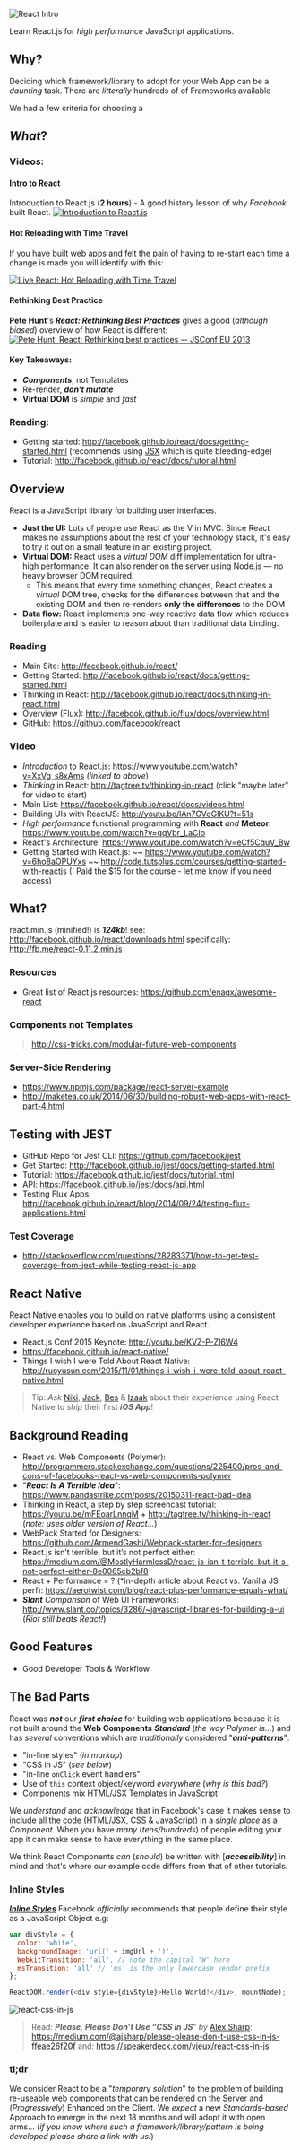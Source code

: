 ![React Intro](http://i.imgur.com/yH3JkIH.png)

Learn React.js for *high performance* JavaScript applications.


## Why?

Deciding which framework/library to adopt for your Web App can be
a *daunting* task. There are *litterally* hundreds of of
Frameworks available




We had a few criteria for choosing a

## *What*?



### Videos:

#### Intro to React

Introduction to React.js (**2 hours**) - A good history lesson of why *Facebook* built React.
[![Introduction to React.js](https://cloud.githubusercontent.com/assets/194400/12367017/f114d87a-bbd6-11e5-9e7d-2510aa66ca57.png)](https://youtu.be/XxVg_s8xAms "Introduction to React.js")

#### Hot Reloading with Time Travel

If you have built web apps and felt the pain of having to
re-start each time a change is made you will identify with this:

[![Live React: Hot Reloading with Time Travel](https://cloud.githubusercontent.com/assets/194400/12371630/f7c3c758-bc30-11e5-949a-7b8c9f957269.png)](https://youtu.be/xsSnOQynTHs "Live React: Hot Reloading with Time Travel")


#### Rethinking Best Practice

**Pete Hunt**'s ***React: Rethinking Best Practices***
gives a good (*although biased*) overview of how React is different:
[![Pete Hunt: React: Rethinking best practices -- JSConf EU 2013](https://cloud.githubusercontent.com/assets/194400/12365803/050e1ff6-bbcf-11e5-8f27-80884b7530c4.png)](https://youtu.be/x7cQ3mrcKaY "Pete Hunt: React: Rethinking best practices -- JSConf EU 2013")

#### Key Takeaways:

+ ***Components***, not Templates
+ Re-render, ***don't mutate***
+ **Virtual DOM** is *simple* and *fast*


### Reading:

- Getting started: http://facebook.github.io/react/docs/getting-started.html
(recommends using [JSX](http://jsx.github.io) which is quite bleeding-edge)
- Tutorial: http://facebook.github.io/react/docs/tutorial.html


## Overview

React is a JavaScript library for building user interfaces.

+ **Just the UI:** Lots of people use React as the V in MVC.
Since React makes no assumptions about the rest of your technology stack,
it's easy to try it out on a small feature in an existing project.
+ **Virtual DOM:** React uses a *virtual DOM* diff implementation
for ultra-high performance. It can also render on the server using
Node.js — no heavy browser DOM required.
  * This means that every time something changes, React creates a _virtual_ DOM tree, checks for the differences between that and the existing DOM and then re-renders **only the differences** to the DOM
+ **Data flow:** React implements one-way reactive data flow which reduces
boilerplate and is easier to reason about than traditional data binding.


### Reading

+ Main Site: http://facebook.github.io/react/
+ Getting Started: http://facebook.github.io/react/docs/getting-started.html
+ Thinking in React: http://facebook.github.io/react/docs/thinking-in-react.html
+ Overview (Flux): http://facebook.github.io/flux/docs/overview.html
+ GitHub: https://github.com/facebook/react

### Video

+ *Introduction* to React.js: https://www.youtube.com/watch?v=XxVg_s8xAms (*linked to above*)
+ *Thinking* in React: http://tagtree.tv/thinking-in-react (click "maybe later" for video to start)
+ Main List: https://facebook.github.io/react/docs/videos.html
+ Building UIs with ReactJS: http://youtu.be/lAn7GVoGlKU?t=51s
+ *High performance* functional programming with **React** *and* **Meteor**:
https://www.youtube.com/watch?v=qqVbr_LaCIo
+ React's Architecture: https://www.youtube.com/watch?v=eCf5CquV_Bw
+ Getting Started with React.js: ~~ https://www.youtube.com/watch?v=6ho8aOPUYxs ~~
http://code.tutsplus.com/courses/getting-started-with-reactjs
(I Paid the $15 for the course - let me know if you need access)



## What?

react.min.js (minified!) is ***124kb***!
see: http://facebook.github.io/react/downloads.html
specifically: http://fb.me/react-0.11.2.min.js

### Resources

- Great list of React.js resources: https://github.com/enaqx/awesome-react

### Components not Templates

> http://css-tricks.com/modular-future-web-components

### Server-Side Rendering

+ https://www.npmjs.com/package/react-server-example
+ http://maketea.co.uk/2014/06/30/building-robust-web-apps-with-react-part-4.html


## Testing with JEST

+ GitHub Repo for Jest CLI: https://github.com/facebook/jest
+ Get Started: http://facebook.github.io/jest/docs/getting-started.html
+ Tutorial: https://facebook.github.io/jest/docs/tutorial.html
+ API: https://facebook.github.io/jest/docs/api.html
+ Testing Flux Apps: http://facebook.github.io/react/blog/2014/09/24/testing-flux-applications.html

### Test Coverage

+ http://stackoverflow.com/questions/28283371/how-to-get-test-coverage-from-jest-while-testing-react-js-app

## React Native

React Native enables you to build on native platforms using a consistent developer experience based on JavaScript and React.

+ React.js Conf 2015 Keynote: http://youtu.be/KVZ-P-ZI6W4
+ https://facebook.github.io/react-native/
+ Things I wish I were Told About React Native: http://ruoyusun.com/2015/11/01/things-i-wish-i-were-told-about-react-native.html

> Tip: *Ask* [Niki](https://github.com/nikhilaravi),
[Jack](https://github.com/jrans),
[Bes](https://github.com/besarthoxhaj)
& [Izaak](https://github.com/izaakrogan) about their
*experience* using React Native to *ship* their first ***iOS App***!

## Background Reading

+ React vs. Web Components (Polymer):
http://programmers.stackexchange.com/questions/225400/pros-and-cons-of-facebooks-react-vs-web-components-polymer
+ "***React Is A Terrible Idea***":
https://www.pandastrike.com/posts/20150311-react-bad-idea
+ Thinking in React, a step by step screencast tutorial:
https://youtu.be/mFEoarLnnqM + http://tagtree.tv/thinking-in-react
(*note: uses older version of React...*)
+ WebPack Started for Designers:
https://github.com/ArmendGashi/Webpack-starter-for-designers
+ React.js isn’t terrible, but it’s not perfect either:  https://medium.com/@MostlyHarmlessD/react-js-isn-t-terrible-but-it-s-not-perfect-either-8e0065cb2bf8
+ React + Performance = ? (*in-depth article about React vs. Vanilla JS perf): https://aerotwist.com/blog/react-plus-performance-equals-what/
+ ***Slant*** *Comparison* of Web UI Frameworks:
http://www.slant.co/topics/3286/~javascript-libraries-for-building-a-ui (*Riot still beats React!*)

## Good Features

+ Good Developer Tools & Workflow

## The Bad Parts

React was ***not*** our ***first choice*** for
building web applications because it is not built around the
**Web Components** ***Standard*** (*the way Polymer is...*)
and has *several*
conventions which are *traditionally* considered "***anti-patterns***":
+ "in-line styles" (*in markup*)
+ "CSS in JS" (*see below*)
+ "in-line `onClick` event handlers"
+ Use of `this` context object/keyword *everywhere* (*why is this bad?*)
+ Components mix HTML/JSX Templates in JavaScript

We *understand* and *acknowledge* that in Facebook's case
it makes sense to include all the code (HTML/JSX, CSS & JavaScript)
in a *single place* as a *Component*.
When you have *many* (*tens/hundreds*) of people
editing your app it can make sense to have everything in
the same place.

We think React Components *can* (*should*) be written
with [***accessibility***] in mind and that's where our
example code differs from that of other tutorials.


### Inline Styles

[***Inline Styles***](http://facebook.github.io/react/tips/inline-styles.html)
Facebook *officially* recommends that people define their
style as a JavaScript Object e.g:
```js
var divStyle = {
  color: 'white',
  backgroundImage: 'url(' + imgUrl + ')',
  WebkitTransition: 'all', // note the capital 'W' here
  msTransition: 'all' // 'ms' is the only lowercase vendor prefix
};

ReactDOM.render(<div style={divStyle}>Hello World!</div>, mountNode);
```
![react-css-in-js](https://cloud.githubusercontent.com/assets/194400/12389043/5fea3058-bdce-11e5-97ab-d412bc4a40ef.png)

> Read: ***Please, Please Don’t Use “CSS in JS***” *by* [Alex Sharp](https://github.com/ajsharp):
https://medium.com/@ajsharp/please-please-don-t-use-css-in-js-ffeae26f20f
> and: https://speakerdeck.com/vjeux/react-css-in-js

### tl;dr

We consider React to be a "*temporary solution*" to the
problem of building re-useable web components that can be
rendered on the Server and (*Progressively*) Enhanced on the Client.
We *expect* a new *Standards-based* Approach to emerge in the
next 18 months and will adopt it with open arms...
(*if you know where such a framework/library/pattern is
  being developed please share a link with us!*)
